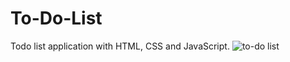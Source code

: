 # To-Do-List

 Todo list application with HTML, CSS and JavaScript.
 ![to-do list](https://user-images.githubusercontent.com/54773236/208603211-72938c2f-86dc-4b70-9c15-cb58b2319f5d.png)
